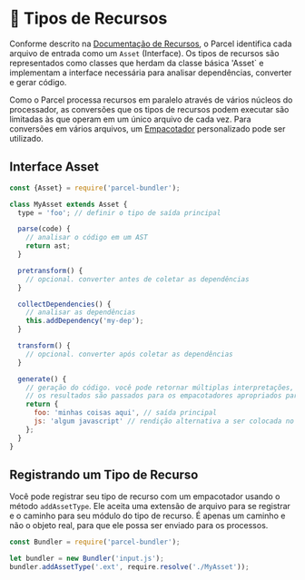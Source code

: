 # 📝 Tipos de Recursos

Conforme descrito na [Documentação de Recursos](assets.html), o Parcel identifica cada arquivo de entrada como um `Asset` (Interface). Os tipos de recursos são representados como classes que herdam da classe básica 'Asset` e implementam a interface necessária para analisar dependências, converter e gerar código.

Como o Parcel processa recursos em paralelo através de vários núcleos do processador, as conversões que os tipos de recursos podem executar são limitadas às que operam em um único arquivo de cada vez. Para conversões em vários arquivos, um [Empacotador](packagers.html) personalizado pode ser utilizado.

## Interface Asset

```javascript
const {Asset} = require('parcel-bundler');

class MyAsset extends Asset {
  type = 'foo'; // definir o tipo de saída principal

  parse(code) {
    // analisar o código em um AST
    return ast;
  }

  pretransform() {
    // opcional. converter antes de coletar as dependências
  }

  collectDependencies() {
    // analisar as dependências
    this.addDependency('my-dep');
  }

  transform() {
    // opcional. converter após coletar as dependências
  }

  generate() {
    // geração do código. você pode retornar múltiplas interpretações, caso necessário.
    // os resultados são passados para os empacotadores apropriados para gerar o pacote final.
    return {
      foo: 'minhas coisas aqui', // saída principal
      js: 'algum javascript' // rendição alternativa a ser colocada no pacote JS, caso necessário
    };
  }
}
```

## Registrando um Tipo de Recurso

Você pode registrar seu tipo de recurso com um empacotador usando o método `addAssetType`. Ele aceita uma extensão de arquivo para se registrar e o caminho para seu módulo do tipo de recurso. É apenas um caminho e não o objeto real, para que ele possa ser enviado para os processos.

```javascript
const Bundler = require('parcel-bundler');

let bundler = new Bundler('input.js');
bundler.addAssetType('.ext', require.resolve('./MyAsset'));
```
